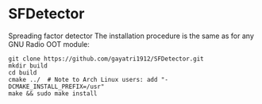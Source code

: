 # SFDetector
Spreading factor detector
The installation procedure is the same as for any GNU Radio OOT module:

```
git clone https://github.com/gayatri1912/SFDetector.git
mkdir build
cd build
cmake ../  # Note to Arch Linux users: add "-DCMAKE_INSTALL_PREFIX=/usr"
make && sudo make install
```
